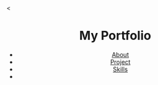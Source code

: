 <!DOCTYPE html>
<html  lang="en">
<head>
  <meta charset="UTF-8"/>
  <<meta name="viewport" content="width=device-width, initial-scale=1.5"/>
    <title>My Portfolio</title>
    <link rel="stylesheet" href="styles.css"/>
</head>
<body>
  <header>
    <h1>My Portfolio</h1>
    <nav>
      <ul>
        <li><a href="#about">About </a></li>
        <li><a href="#project">Project</a></li>
        <li><a href="skills">Skills</a></li>
        <li><a href="contact"></a></li>
      </ul>
    </nav>
  </header>
</body>
</html>
